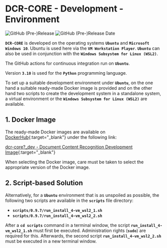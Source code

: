 # DCR-CORE - Development - Environment

![GitHub (Pre-)Release](https://img.shields.io/github/v/release/KonnexionsGmbH/dcr-core?-core?include_prereleases)
![GitHub (Pre-)Release Date](https://img.shields.io/github/release-date-pre/KonnexionsGmbh/dcr-core?-core)

**`DCR-CORE`** is developed on the operating systems **`Ubuntu`** and **`Microsoft Windows 10`**.
Ubuntu is used here via the **`VM Workstation Player`**.
**`Ubuntu`** can also be used in conjunction with the **`Windows Subsystem for Linux (WSL2)`**.

The GitHub actions for continuous integration run on **`Ubuntu`**.

Version **`3.10`** is used for the **`Python`** programming language.

To set up a suitable development environment under **`Ubuntu`**, on the one hand a suitable ready-made Docker image is provided and on the other hand two scripts to create the development system in a standalone system, a virtual environment or the **`Windows Subsystem for Linux (WSL2)`** are available.

## 1. Docker Image

The ready-made Docker images are available on [DockerHub](https://hub.docker.com){:target="_blank"} under the following link:

[dcr-core?_dev - Document Content Recognition Development Image](https://hub.docker.com/repository/docker/konnexionsgmbh/dcr-core?_dev){:target="_blank"}

When selecting the Docker image, care must be taken to select the appropriate version of the Docker image.

## 2. Script-based Solution

Alternatively, for a **`Ubuntu`** environment that is as unspoiled as possible, the following two scripts are available in the **`scripts`** file directory:

- **`scripts/0.9.7/run_install_4-vm_wsl2_1.sh`**
- **`scripts/0.9.7/run_install_4-vm_wsl2_2.sh`**

After a **`cd scripts`** command in a terminal window, the script **`run_install_4-vm_wsl2_1.sh`** must first be executed. 
Administration rights (**`sudo`**) are required for this. 
Afterwards, the second script **`run_install_4-vm_wsl2_2.sh`** must be executed in a new terminal window.
